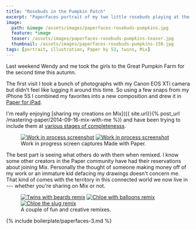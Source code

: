 ```yaml
---
title: "Rosebuds in the Pumpkin Patch"
excerpt: "PaperFaces portrait of my two little rosebuds playing at the Great Pumpkin Farm."
image: 
  path: &image /assets/images/paperfaces-rosebuds-pumpkins.jpg 
  feature: *image
  teaser: /assets/images/paperfaces-rosebuds-pumpkins-teaser.jpg
  thumbnail: /assets/images/paperfaces-rosebuds-pumpkins-150.jpg
tags: [portrait, illustration, Paper by 53, twins, Mix]
---
```


Last weekend Wendy and me took the girls to the Great Pumpkin Farm for the second time this autumn.

The first visit I took a bunch of photographs with my Canon EOS XTi camera but didn't feel like lugging it around this time. So using a few snaps from my iPhone 5S I combined my favorites into a new composition and drew it in [Paper for iPad](https://www.fiftythree.com/paper).

I'm really enjoying [sharing my creations on Mix]({{ site.url}}{% post_url /mastering-paper/2014-09-16-mix-with-me %}) and have been trying to include them at [various stages of completenesss](https://mix.fiftythree.com/11098-Michael-Rose/418184).

<figure class="half">
  <a href="/assets/images/paperfaces-rosebuds-pumpkins-process-1-lg.jpg"><img src="/assets/images/paperfaces-rosebuds-pumpkins-process-1-600.jpg" alt="Work in process screenshot"></a>
  <a href="/assets/images/paperfaces-rosebuds-pumpkins-process-2-lg.jpg"><img src="/assets/images/paperfaces-rosebuds-pumpkins-process-2-600.jpg" alt="Work in process screenshot"></a>
  <figcaption>Work in progress screen captures Made with Paper.</figcaption>
</figure>

The best part is seeing what others do with them when remixed. I know some other creators in the Paper community have had their reservations about joining Mix. Personally the thought of someone making money off of my work or an immature kid defacing my drawings doesn't concern me. That kind of comes with the territory in this connected world we now live in --- whether you're sharing on Mix or not.

<figure class="third">
  <a href="https://mix.fiftythree.com/423648-Josh-Carter/424227"><img src="/assets/images/paperfaces-rosebuds-pumpkins-remix-1-600.jpg" alt="Twins with beards remix"></a>
  <a href="https://mix.fiftythree.com/41733-Yuko-Rabbit/420387"><img src="/assets/images/paperfaces-rosebuds-pumpkins-remix-2-600.jpg" alt="Chloe with balloons remix"></a>
  <a href="https://mix.fiftythree.com/431989-Juan-De-Salas/432123"><img src="/assets/images/paperfaces-rosebuds-pumpkins-remix-4-600.jpg" alt="Chloe the slug remix"></a>
  <figcaption>A couple of fun and creative remixes.</figcaption>
</figure>

{% include boilerplate/paperfaces-3.md %}
